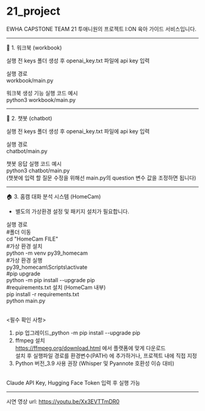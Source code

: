 # 21_project

EWHA CAPSTONE TEAM 21 투애니원의 프로젝트 I:ON 육아 가이드 서비스입니다.<br>

-------------------------------------------------------------------------

📁 1. 워크북 (workbook)<br>

실행 전 keys 폴더 생성 후  openai_key.txt 파일에 api key 입력 <br>

실행 경로<br>
workbook/main.py<br>

워크북 생성 기능 실행 코드 예시<br>
python3 workbook/main.py<br>


-------------------------------------------------------------------------

💬 2. 챗봇 (chatbot)<br>

실행 전 keys 폴더 생성 후  openai_key.txt 파일에 api key 입력 <br>

실행 경로<br>
chatbot/main.py<br>

챗봇 응답 실행 코드 예시<br>
python3 chatbot/main.py<br>
(챗봇에 입력 할 질문 수정을 위해선 main.py의 question 변수 값을 조정하면 됩니다)<br>

-------------------------------------------------------------------------

🏠 3. 홈캠 대화 분석 시스템 (HomeCam)<br>

- 별도의 가상환경 설정 및 패키지 설치가 필요합니다.<br>

실행 경로<br>
#폴더 이동<br>
cd "HomeCam FILE"<br>
#가상 환경 설치<br>
python -m venv py39_homecam<br>
#가상 환경 실행<br>
py39_homecam\Scripts\activate<br>
#pip upgrade<br>
python -m pip install --upgrade pip<br>
#requirements.txt 설치 (HomeCam 내부)<br>
pip install -r requirements.txt<br>
python main.py<br><br>

<필수 확인 사항>
1. pip 업그레이드_python -m pip install --upgrade pip<br>
2. ffmpeg 설치<br>
   https://ffmpeg.org/download.html 에서 플랫폼에 맞게 다운로드<br>
   설치 후 실행파일 경로를 환경변수(PATH) 에 추가하거나, 프로젝트 내에 직접 지정<br>
3. Python 버전_3.9 사용 권장 (Whisper 및 Pyannote 호환성 이슈 대비)<br><br>
   
Claude API Key, Hugging Face Token 입력 후 실행 가능<br>

-------------------------------------------------------------------------

시연 영상 url: https://youtu.be/Xx3EVTTmDR0<br>
